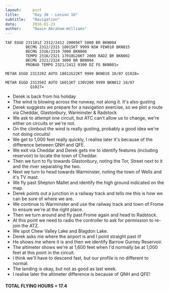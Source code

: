 ```yaml
---
layout:     post
title:      "Day 30 - Lesson 16"
subtitle:   "Navigation"
date:       2016-01-23
author:     "Owain Abraham-Williams"
---
```


    TAF EGGD 231101Z 2312/2412 20005KT 5000 BR BKN004
             BECMG 2312/2315 18015KT 9999 NSW FEW010 BKN015
             BECMG 2316/2319 7000 BKN008
             TEMPO 2316/2321 17018G28KT 2000 RADZ BR BKN002
             BECMG 2321/2324 3000 BR BKN004
             PROB40 TEMPO 2321/2412 0300 DZ FG BKN001=

    METAR EGGD 231320Z AUTO 18012G22KT 9999 BKN010 10/07 Q1028=

    METAR EGGD 231350Z AUTO 16011KT 130V200 9999 BKN012 10/07
               Q1027=

 * Derek is back from his holiday
 * The wind is blowing across the runway, not along it. It's also gusting
 * Derek suggests we prepare for a navigation exercise, so we plot a route via Cheddar, Glastonbury, Warminster & Radstock
 * We ask to attempt one circuit, but ATC can't allow us to change, we're either on circuits or we're not.
 * On the climbout the wind is really gusting, probably a good idea we're not doing circuits!
 * We get to 1,000 feet really quickly, I realise later it's because of the difference between QNH and QFE.
 * We exit via Cheddar and Derek gets me to identify features (including reservoir) to locate the town of Cheddar.
 * Then we turn to fly towards Glastonbury, noting the Tor, Street next to it and the river separating the two.
 * Next we turn to head towards Warminster, noting the town of Wells and it's TV mast.
 * We fly past Shepton Mallet and identify the high ground indicated on the map.
 * Derek points out a junction in a railway track and tells me this is how we can be sure of where we are.
 * We continue to Warminster and use the railway track and town of Frome to ensure we're at the right place.
 * Then we turn around and fly past Frome again and head to Radstock.
 * At this point we need to radio the controller to ask for permission to re-join the ATZ.
 * We spot Chew Valley Lake and Blagdon Lake.
 * Derek asks me where the airport is and I point straight past it!
 * He shows me where it is and then we identify Barrow Gurney Reservoir.
 * The altimeter shows we're at 1,600 feet when I'd normally be at 1,000 feet at this point in the circuit.
 * I think we'll have to descend fast, but our profile is no different to normal.
 * The landing is okay, but not as good as last week.
 * I realise later the altimeter difference is because of QNH and QFE!

#### TOTAL FLYING HOURS = 17.4
